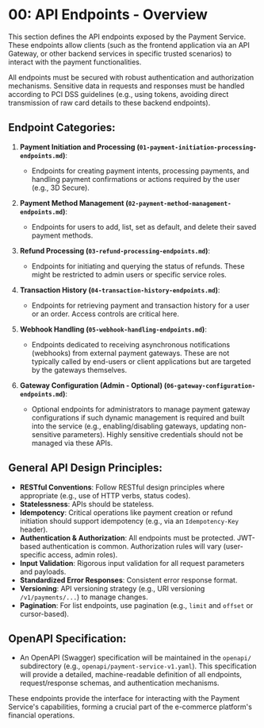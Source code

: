 # 00: API Endpoints - Overview

This section defines the API endpoints exposed by the Payment Service. These endpoints allow clients (such as the frontend application via an API Gateway, or other backend services in specific trusted scenarios) to interact with the payment functionalities.

All endpoints must be secured with robust authentication and authorization mechanisms. Sensitive data in requests and responses must be handled according to PCI DSS guidelines (e.g., using tokens, avoiding direct transmission of raw card details to these backend endpoints).

## Endpoint Categories:

1.  **Payment Initiation and Processing (`01-payment-initiation-processing-endpoints.md`)**:
    *   Endpoints for creating payment intents, processing payments, and handling payment confirmations or actions required by the user (e.g., 3D Secure).

2.  **Payment Method Management (`02-payment-method-management-endpoints.md`)**:
    *   Endpoints for users to add, list, set as default, and delete their saved payment methods.

3.  **Refund Processing (`03-refund-processing-endpoints.md`)**:
    *   Endpoints for initiating and querying the status of refunds. These might be restricted to admin users or specific service roles.

4.  **Transaction History (`04-transaction-history-endpoints.md`)**:
    *   Endpoints for retrieving payment and transaction history for a user or an order. Access controls are critical here.

5.  **Webhook Handling (`05-webhook-handling-endpoints.md`)**:
    *   Endpoints dedicated to receiving asynchronous notifications (webhooks) from external payment gateways. These are not typically called by end-users or client applications but are targeted by the gateways themselves.

6.  **Gateway Configuration (Admin - Optional) (`06-gateway-configuration-endpoints.md`)**:
    *   Optional endpoints for administrators to manage payment gateway configurations if such dynamic management is required and built into the service (e.g., enabling/disabling gateways, updating non-sensitive parameters). Highly sensitive credentials should not be managed via these APIs.

## General API Design Principles:

*   **RESTful Conventions**: Follow RESTful design principles where appropriate (e.g., use of HTTP verbs, status codes).
*   **Statelessness**: APIs should be stateless.
*   **Idempotency**: Critical operations like payment creation or refund initiation should support idempotency (e.g., via an `Idempotency-Key` header).
*   **Authentication & Authorization**: All endpoints must be protected. JWT-based authentication is common. Authorization rules will vary (user-specific access, admin roles).
*   **Input Validation**: Rigorous input validation for all request parameters and payloads.
*   **Standardized Error Responses**: Consistent error response format.
*   **Versioning**: API versioning strategy (e.g., URI versioning `/v1/payments/...`) to manage changes.
*   **Pagination**: For list endpoints, use pagination (e.g., `limit` and `offset` or cursor-based).

## OpenAPI Specification:

*   An OpenAPI (Swagger) specification will be maintained in the `openapi/` subdirectory (e.g., `openapi/payment-service-v1.yaml`). This specification will provide a detailed, machine-readable definition of all endpoints, request/response schemas, and authentication mechanisms.

These endpoints provide the interface for interacting with the Payment Service's capabilities, forming a crucial part of the e-commerce platform's financial operations.
